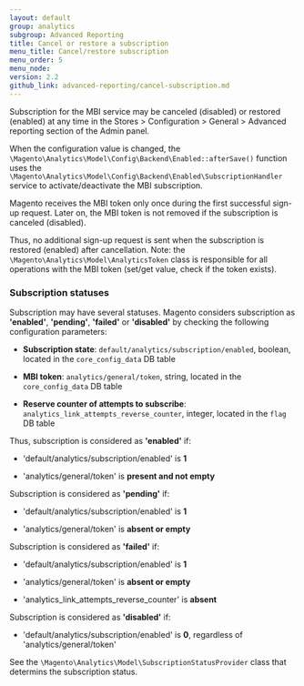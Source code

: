 ```yaml
---
layout: default
group: analytics
subgroup: Advanced Reporting
title: Cancel or restore a subscription
menu_title: Cancel/restore subscription
menu_order: 5
menu_node:
version: 2.2
github_link: advanced-reporting/cancel-subscription.md
---
```


Subscription for the MBI service may be canceled (disabled) or restored (enabled) at any time in the Stores > Configuration > General > Advanced reporting section of the Admin panel.

When the configuration value is changed, the `\Magento\Analytics\Model\Config\Backend\Enabled::afterSave()` function uses the `\Magento\Analytics\Model\Config\Backend\Enabled\SubscriptionHandler` service to activate/deactivate the MBI subscription.

Magento receives the MBI token only once during the first successful sign-up request. Later on, the MBI token is not removed if the subscription is canceled (disabled).

Thus, no additional sign-up request is sent when the subscription is restored (enabled) after cancellation. Note: the `\Magento\Analytics\Model\AnalyticsToken` class is responsible for all operations with the MBI token (set/get value, check if the token exists).

### Subscription statuses

Subscription may have several statuses. Magento considers subscription as **'enabled'**, **'pending'**, **'failed'** or **'disabled'** by checking the following configuration parameters:

* **Subscription state**: `default/analytics/subscription/enabled`, boolean, located in the `core_config_data` DB table

* **MBI token**: `analytics/general/token`, string, located in the `core_config_data` DB table

* **Reserve counter of attempts to subscribe**: `analytics_link_attempts_reverse_counter`, integer, located in the `flag` DB table

Thus, subscription is considered as **'enabled'** if:

* 'default/analytics/subscription/enabled' is **1**

* 'analytics/general/token' is **present and not empty**

Subscription is considered as **'pending'** if:

* 'default/analytics/subscription/enabled' is **1**

* 'analytics/general/token' is **absent or empty**

Subscription is considered as **'failed'** if:

* 'default/analytics/subscription/enabled' is **1**

* 'analytics/general/token' is **absent or empty**

* 'analytics_link_attempts_reverse_counter' is **absent**

Subscription is considered as **'disabled'** if:

* 'default/analytics/subscription/enabled' is **0**, regardless of 'analytics/general/token'

See the `\Magento\Analytics\Model\SubscriptionStatusProvider` class that determins the subscription status.